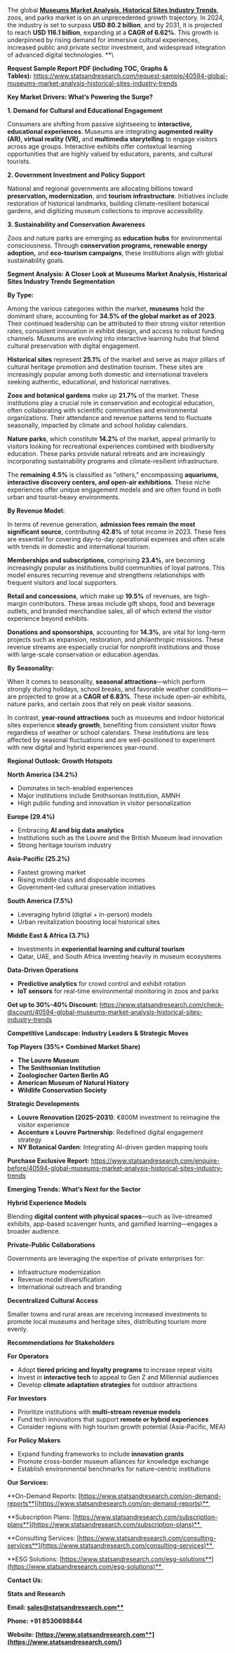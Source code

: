 ﻿
The global [**Museums Market Analysis, Historical Sites Industry Trends**](https://www.statsandresearch.com/report/40594-global-museums-market-analysis-historical-sites-industry-trends), zoos, and parks market is on an unprecedented growth trajectory. In 2024, the industry is set to surpass **USD 80.2 billion**, and by 2031, it is projected to reach **USD 116.1 billion**, expanding at a **CAGR of 6.62%**. This growth is underpinned by rising demand for immersive cultural experiences, increased public and private sector investment, and widespread integration of advanced digital technologies.
**\


**Request Sample Report PDF (including TOC, Graphs & Tables):** <https://www.statsandresearch.com/request-sample/40594-global-museums-market-analysis-historical-sites-industry-trends>    

**Key Market Drivers: What’s Powering the Surge?**

**1. Demand for Cultural and Educational Engagement**

Consumers are shifting from passive sightseeing to **interactive, educational experiences**. Museums are integrating **augmented reality (AR), virtual reality (VR),** and **multimedia storytelling** to engage visitors across age groups. Interactive exhibits offer contextual learning opportunities that are highly valued by educators, parents, and cultural tourists.

**2. Government Investment and Policy Support**

National and regional governments are allocating billions toward **preservation, modernization**, and **tourism infrastructure**. Initiatives include restoration of historical landmarks, building climate-resilient botanical gardens, and digitizing museum collections to improve accessibility.

**3. Sustainability and Conservation Awareness**

Zoos and nature parks are emerging as **education hubs** for environmental consciousness. Through **conservation programs, renewable energy adoption,** and **eco-tourism campaigns**, these institutions align with global sustainability goals.

**Segment Analysis: A Closer Look at Museums Market Analysis, Historical Sites Industry Trends Segmentation**

**By Type:**

Among the various categories within the market, **museums** hold the dominant share, accounting for **34.5% of the global market as of 2023**. Their continued leadership can be attributed to their strong visitor retention rates, consistent innovation in exhibit design, and access to robust funding channels. Museums are evolving into interactive learning hubs that blend cultural preservation with digital engagement.

**Historical sites** represent **25.1%** of the market and serve as major pillars of cultural heritage promotion and destination tourism. These sites are increasingly popular among both domestic and international travelers seeking authentic, educational, and historical narratives.

**Zoos and botanical gardens** make up **21.7%** of the market. These institutions play a crucial role in conservation and ecological education, often collaborating with scientific communities and environmental organizations. Their attendance and revenue patterns tend to fluctuate seasonally, impacted by climate and school holiday calendars.

**Nature parks**, which constitute **14.2%** of the market, appeal primarily to visitors looking for recreational experiences combined with biodiversity education. These parks provide natural retreats and are increasingly incorporating sustainability programs and climate-resilient infrastructure.

The **remaining 4.5%** is classified as "others," encompassing **aquariums, interactive discovery centers, and open-air exhibitions**. These niche experiences offer unique engagement models and are often found in both urban and tourist-heavy environments.

**By Revenue Model:**

In terms of revenue generation, **admission fees remain the most significant source**, contributing **42.8%** of total income in 2023. These fees are essential for covering day-to-day operational expenses and often scale with trends in domestic and international tourism.

**Memberships and subscriptions**, comprising **23.4%**, are becoming increasingly popular as institutions build communities of loyal patrons. This model ensures recurring revenue and strengthens relationships with frequent visitors and local supporters.

**Retail and concessions**, which make up **19.5%** of revenues, are high-margin contributors. These areas include gift shops, food and beverage outlets, and branded merchandise sales, all of which extend the visitor experience beyond exhibits.

**Donations and sponsorships**, accounting for **14.3%**, are vital for long-term projects such as expansion, restoration, and philanthropic missions. These revenue streams are especially crucial for nonprofit institutions and those with large-scale conservation or education agendas.

**By Seasonality:**

When it comes to seasonality, **seasonal attractions**—which perform strongly during holidays, school breaks, and favorable weather conditions—are projected to grow at a **CAGR of 6.83%**. These include open-air exhibits, nature parks, and certain zoos that rely on peak visitor seasons.

In contrast, **year-round attractions** such as museums and indoor historical sites experience **steady growth**, benefiting from consistent visitor flows regardless of weather or school calendars. These institutions are less affected by seasonal fluctuations and are well-positioned to experiment with new digital and hybrid experiences year-round.

**Regional Outlook: Growth Hotspots**

**North America (34.2%)**

- Dominates in tech-enabled experiences
- Major institutions include Smithsonian Institution, AMNH
- High public funding and innovation in visitor personalization

**Europe (29.4%)**

- Embracing **AI and big data analytics**
- Institutions such as the Louvre and the British Museum lead innovation
- Strong heritage tourism industry

**Asia-Pacific (25.2%)**

- Fastest growing market
- Rising middle class and disposable incomes
- Government-led cultural preservation initiatives

**South America (7.5%)**

- Leveraging hybrid (digital + in-person) models
- Urban revitalization boosting local historical sites

**Middle East & Africa (3.7%)**

- Investments in **experiential learning and cultural tourism**
- Qatar, UAE, and South Africa investing heavily in museum ecosystems

**Data-Driven Operations**

- **Predictive analytics** for crowd control and exhibit rotation
- **IoT sensors** for real-time environmental monitoring in zoos and parks

**Get up to 30%-40% Discount:** <https://www.statsandresearch.com/check-discount/40594-global-museums-market-analysis-historical-sites-industry-trends> 

**Competitive Landscape: Industry Leaders & Strategic Moves**

**Top Players (35%+ Combined Market Share)**

- **The Louvre Museum**
- **The Smithsonian Institution**
- **Zoologischer Garten Berlin AG**
- **American Museum of Natural History**
- **Wildlife Conservation Society**

**Strategic Developments**

- **Louvre Renovation (2025–2031)**: €800M investment to reimagine the visitor experience
- **Accenture x Louvre Partnership**: Redefined digital engagement strategy
- **NY Botanical Garden**: Integrating AI-driven garden mapping tools

**Purchase Exclusive Report:** <https://www.statsandresearch.com/enquire-before/40594-global-museums-market-analysis-historical-sites-industry-trends> 

**Emerging Trends: What’s Next for the Sector**

**Hybrid Experience Models**

Blending **digital content with physical spaces**—such as live-streamed exhibits, app-based scavenger hunts, and gamified learning—engages a broader audience.

**Private-Public Collaborations**

Governments are leveraging the expertise of private enterprises for:

- Infrastructure modernization
- Revenue model diversification
- International outreach and branding

**Decentralized Cultural Access**

Smaller towns and rural areas are receiving increased investments to promote local museums and heritage sites, distributing tourism more evenly.

**Recommendations for Stakeholders**

**For Operators**

- Adopt **tiered pricing and loyalty programs** to increase repeat visits
- Invest in **interactive tech** to appeal to Gen Z and Millennial audiences
- Develop **climate adaptation strategies** for outdoor attractions

**For Investors**

- Prioritize institutions with **multi-stream revenue models**
- Fund tech innovations that support **remote or hybrid experiences**
- Consider regions with high tourism growth potential (Asia-Pacific, MEA)

**For Policy Makers**

- Expand funding frameworks to include **innovation grants**
- Promote cross-border museum alliances for knowledge exchange
- Establish environmental benchmarks for nature-centric institutions

**Our Services:** 

**On-Demand Reports: [https://www.statsandresearch.com/on-demand-reports**](https://www.statsandresearch.com/on-demand-reports)** 

**Subscription Plans: [https://www.statsandresearch.com/subscription-plans**](https://www.statsandresearch.com/subscription-plans)** 

**Consulting Services: [https://www.statsandresearch.com/consulting-services**](https://www.statsandresearch.com/consulting-services)** 

**ESG Solutions: [https://www.statsandresearch.com/esg-solutions**](https://www.statsandresearch.com/esg-solutions)** 

**Contact Us:** 

**Stats and Research** 

**Email: [sales@statsandresearch.com**](mailto:sales@statsandresearch.com)** 

**Phone: +91 8530698844** 

**Website: [https://www.statsandresearch.com**](https://www.statsandresearch.com/)**
